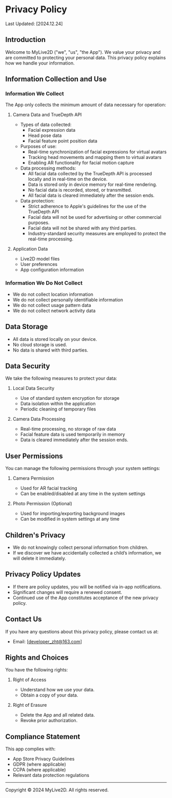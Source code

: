 # Privacy Policy

Last Updated: [2024.12.24]

## Introduction

Welcome to MyLive2D ("we", "us", "the App"). We value your privacy and are committed to protecting your personal data. This privacy policy explains how we handle your information.

## Information Collection and Use

### Information We Collect

The App only collects the minimum amount of data necessary for operation:

1. Camera Data and TrueDepth API
   * Types of data collected:
     - Facial expression data
     - Head pose data
     - Facial feature point position data
   * Purposes of use:
     - Real-time synchronization of facial expressions for virtual avatars
     - Tracking head movements and mapping them to virtual avatars
     - Enabling AR functionality for facial motion capture
   * Data processing methods:
     - All facial data collected by the TrueDepth API is processed locally and in real-time on the device.
     - Data is stored only in device memory for real-time rendering.
     - No facial data is recorded, stored, or transmitted.
     - All facial data is cleared immediately after the session ends.
   * Data protection:
     - Strict adherence to Apple's guidelines for the use of the TrueDepth API
     - Facial data will not be used for advertising or other commercial purposes.
     - Facial data will not be shared with any third parties.
     - Industry-standard security measures are employed to protect the real-time processing.

2. Application Data
   - Live2D model files
   - User preferences
   - App configuration information

### Information We Do Not Collect

- We do not collect location information
- We do not collect personally identifiable information
- We do not collect usage pattern data
- We do not collect network activity data

## Data Storage

- All data is stored locally on your device.
- No cloud storage is used.
- No data is shared with third parties.

## Data Security

We take the following measures to protect your data:

1. Local Data Security
   - Use of standard system encryption for storage
   - Data isolation within the application
   - Periodic cleaning of temporary files

2. Camera Data Processing
   - Real-time processing, no storage of raw data
   - Facial feature data is used temporarily in memory
   - Data is cleared immediately after the session ends.

## User Permissions

You can manage the following permissions through your system settings:

1. Camera Permission
   - Used for AR facial tracking
   - Can be enabled/disabled at any time in the system settings

2. Photo Permission (Optional)
   - Used for importing/exporting background images
   - Can be modified in system settings at any time

## Children's Privacy

- We do not knowingly collect personal information from children.
- If we discover we have accidentally collected a child’s information, we will delete it immediately.

## Privacy Policy Updates

- If there are policy updates, you will be notified via in-app notifications.
- Significant changes will require a renewed consent.
- Continued use of the App constitutes acceptance of the new privacy policy.

## Contact Us

If you have any questions about this privacy policy, please contact us at:

- Email: [developer_zht@163.com]

## Rights and Choices

You have the following rights:

1. Right of Access
   - Understand how we use your data.
   - Obtain a copy of your data.

2. Right of Erasure
   - Delete the App and all related data.
   - Revoke prior authorization.

## Compliance Statement

This app complies with:

- App Store Privacy Guidelines
- GDPR (where applicable)
- CCPA (where applicable)
- Relevant data protection regulations

---

Copyright © 2024 MyLive2D. All rights reserved.
